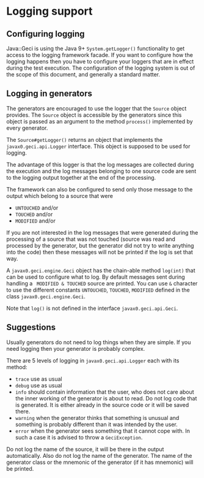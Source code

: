 # Logging support

## Configuring logging

Java::Geci is using the Java 9+ `System.getLogger()` functionality to
get access to the logging framework facade. If you want to configure how
the logging happens then you have to configure your loggers that are in
effect during the test execution. The configuration of the logging
system is out of the scope of this document, and generally a standard
matter.

## Logging in generators

The generators are encouraged to use the logger that the `Source` object
provides. The `Source` object is accessible by the generators since this
object is passed as an argument to the method `process()` implemented
by every generator.

The `Source#getLogger()` returns an object that implements the
`javax0.geci.api.Logger` interface. This object is supposed to be used
for logging.

The advantage of this logger is that the log messages are collected
during the execution and the log messages belonging to one source code
are sent to the logging output together at the end of the processing.

The framework can also be configured to send only those message to the
output which belong to a source that were

* `UNTOUCHED` and/or
* `TOUCHED` and/or
* `MODIFIED` and/or

If you are not interested in the log messages that were generated during
the processing of a source that was not touched (source was read and
processed by the generator, but the generator did not try to write
anything into the code) then these messages will not be printed if the
log is set that way.

A `javax0.geci.engine.Geci` object has the chain-able method `log(int)`
that can be used to configure what to log. By default messages sent
during handling a ` MODIFIED & TOUCHED` source are printed. You can use
`&` character to use the different constants `UNTOUCHED`, `TOUCHED`,
`MODIFIED` defined in the class `javax0.geci.engine.Geci`.

Note that `log()` is not defined in the interface
`javax0.geci.api.Geci`.

## Suggestions

Usually generators do not need to log things when they are simple. If
you need logging then your generator is probably complex.

There are 5 levels of logging in `javax0.geci.api.Logger` each with its
method:

* `trace` use as usual
* `debug` use as usual
* `info` should contain information that the user, who does not care
  about the inner working of the generator is about to read. Do not log
  code that is generated. It is either already in the source code or it
  will be saved there.
* `warning` when the generator thinks that something is unusual and
  something is probably different than it was intended by the user.
* `error` when the generator sees something that it cannot cope with. In
  such a case it is advised to throw a `GeciException`.

Do not log the name of the source, it will be there in the output
automatically. Also do not log the name of the generator. The name of
the generator class or the mnemonic of the generator (if it has
mnemonic) will be printed.